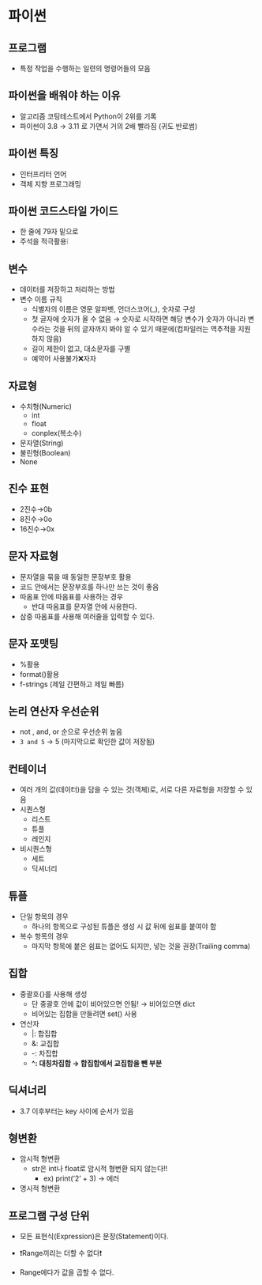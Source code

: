 # 파이썬

## 프로그램

- 특정 작업을 수행하는 일련의 명령어들의 모음

## 파이썬을 배워야 하는 이유

- 알고리즘 코팅테스트에서 Python이 2위를 기록
- 파이썬이 3.8 → 3.11 로 가면서 거의 2배 빨라짐 (귀도 반로썸)

## 파이썬 특징

- 인터프리터 언어
- 객체 지향 프로그래밍

## 파이썬 코드스타일 가이드

- 한 줄에 79자 밑으로
- 주석을 적극활용❕

## 변수

- 데이터를 저장하고 처리하는 방법
- 변수 이름 규칙
    - 식별자의 이름은 영문 알파벳, 언더스코어(_), 숫자로 구성
    - 첫 글자에 숫자가 올 수 없음 → 숫자로 시작하면 해당 변수가 숫자가 아니라 변수라는 것을 뒤의 글자까지 봐야 알 수 있기 때문에(컴파일러는 역추적을 지원하지 않음)
    - 길이 제한이 없고, 대소문자를 구별
    - 예약어 사용불가❌자자

## 자료형

- 수치형(Numeric)
    - int
    - float
    - conplex(복소수)
- 문자열(String)
- 불린형(Boolean)
- None

## 진수 표현

- 2진수→0b
- 8진수→0o
- 16진수→0x

## 문자 자료형

- 문자열을 묶을 때 동일한 문장부호 활용
- 코드 안에서는 문장부호를 하나만 쓰는 것이 좋음
- 따옴표 안에 따옴표를 사용하는 경우
    - 반대 따옴표를 문자열 안에 사용한다.
- 삼중 따옴표를 사용해 여러줄을 입력할 수 있다.

## 문자 포맷팅

- %활용
- format()활용
- f-strings (제일 간편하고 제일 빠름)

## 논리 연산자 우선순위

- not , and, or 순으로 우선순위 높음
- `3 and 5` → 5 (마지막으로 확인한 값이 저장됨)

## 컨테이너

- 여러 개의 값(데이터)을 담을 수 있는 것(객체)로, 서로 다른 자료형을 저장할 수 있음
- 시퀀스형
    - 리스트
    - 튜플
    - 레인지
- 비시퀀스형
    - 세트
    - 딕셔너리

## 튜플

- 단일 항목의 경우
    - 하나의 항목으로 구성된 튜플은 생성 시 값 뒤에 쉼표를 붙여야 함
- 복수 항목의 경우
    - 마지막 항목에 붙은 쉼표는 없어도 되지만, 넣는 것을 권장(Trailing comma)

## 집합

- 중괄호{}를 사용해 생성
    - 단 중괄호 안에 값이 비어있으면 안됨! → 비어있으면 dict
    - 비어있는 집합을 만들려면 set() 사용
- 연산자
    - |: 합집합
    - &: 교집합
    - -: 차집합
    - **^: 대칭차집합 → 합집합에서 교집합을 뺀 부분**

 

## 딕셔너리

- 3.7 이후부터는 key 사이에 순서가 있음

## 형변환

- 암시적 형변환
    - str은 int나 float로 암시적 형변환 되지 않는다!!
        - ex) print(‘2’ + 3) → 에러
- 명시적 형변환

## 프로그램 구성 단위

- 모든 표현식(Expression)은 문장(Statement)이다.

- ❗Range끼리는 더할 수 없다❗
- Range에다가 값을 곱할 수 없다.